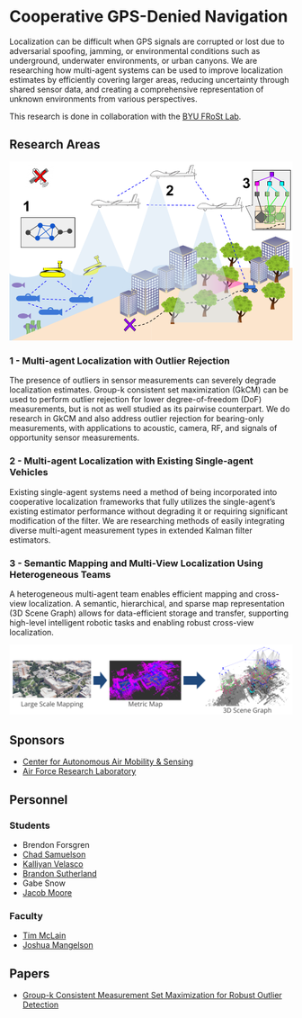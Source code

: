 # Cooperative GPS-Denied Navigation

Localization can be difficult when GPS signals are corrupted or lost due to adversarial spoofing, jamming, or environmental conditions such as underground, underwater environments, or urban canyons.
We are researching how multi-agent systems can be used to improve localization estimates by efficiently covering larger areas, reducing uncertainty through shared sensor data, and creating a comprehensive representation of unknown environments from various perspectives.

This research is done in collaboration with the [BYU FRoSt Lab](https://frostlab.byu.edu/).

## Research Areas

![](../projects/assets/cooperative_gps_denied_nav/overview.png)

### 1 - Multi-agent Localization with Outlier Rejection

The presence of outliers in sensor measurements can severely degrade localization estimates.
Group-k consistent set maximization (GkCM) can be used to perform outlier rejection for lower degree-of-freedom (DoF) measurements, but is not as well studied as its pairwise counterpart.
We do research in GkCM and also address outlier rejection for bearing-only measurements, with applications to acoustic, camera, RF, and signals of opportunity sensor measurements.

### 2 - Multi-agent Localization with Existing Single-agent Vehicles

Existing single-agent systems need a method of being incorporated into cooperative localization frameworks that fully utilizes the single-agent’s existing estimator performance without degrading it or requiring significant modification of the filter.
We are researching methods of easily integrating diverse multi-agent measurement types in extended Kalman filter estimators.

### 3 - Semantic Mapping and Multi-View Localization Using Heterogeneous Teams

A heterogeneous multi-agent team enables efficient mapping and cross-view localization.
A semantic, hierarchical, and sparse map representation (3D Scene Graph) allows for data-efficient storage and transfer, supporting high-level intelligent robotic tasks and enabling robust cross-view localization.

![](../projects/assets/cooperative_gps_denied_nav/semantic_mapping.png)

## Sponsors

- [Center for Autonomous Air Mobility & Sensing](https://caams.center/)
- [Air Force Research Laboratory](https://www.afrl.af.mil/)

## Personnel

### Students

- Brendon Forsgren
- [Chad Samuelson](https://frostlab.byu.edu/directory/chad-samuelson)
- [Kalliyan Velasco](https://frostlab.byu.edu/directory/kalliyan-lay)
- [Brandon Sutherland](../../directory/students/brandon_sutherland.md)
- Gabe Snow
- [Jacob Moore](../../directory/students/jacob_moore.md)

### Faculty

- [Tim McLain](../../directory/faculty.md)
- [Joshua Mangelson](https://frostlab.byu.edu/directory/joshua-mangelson)

## Papers

- [Group-k Consistent Measurement Set Maximization for Robust Outlier Detection](https://doi.org/10.1109/IROS47612.2022.9982057)

